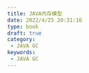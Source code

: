```yaml
---
title: JAVA内存模型
date: 2022/4/25 20:31:16
type: book
draft: true
category:
 - JAVA GC
keywords:
 - JAVA GC
---
```

